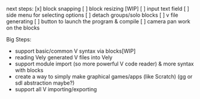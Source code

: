 next steps:
[x] block snapping
[ ] block resizing [WIP]
[ ] input text field
[ ] side menu for selecting options
[ ] detach groups/solo blocks
[ ] v file generating
[ ] button to launch the program & compile
[ ] camera pan
work on the blocks


Big Steps:
- support  basic/common V syntax via blocks[WIP]
- reading Vely generated V files into Vely
- support module import (so more powerful V code reader) & more syntax with blocks
- create a way to simply make graphical games/apps (like Scratch) (gg or sdl abstraction maybe?)
- support all V importing/exporting

